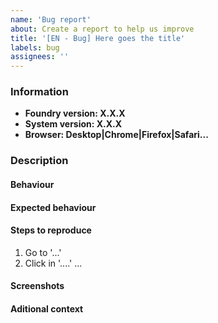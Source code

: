 ```yaml
---
name: 'Bug report'
about: Create a report to help us improve
title: '[EN - Bug] Here goes the title'
labels: bug
assignees: ''
---
```


### Information

- **Foundry version: X.X.X**
- **System version: X.X.X**
- **Browser: Desktop|Chrome|Firefox|Safari...**

### Description

#### Behaviour

#### Expected behaviour

#### Steps to reproduce

1. Go to '...'
2. Click in '....'
   ...

#### Screenshots

#### Aditional context
